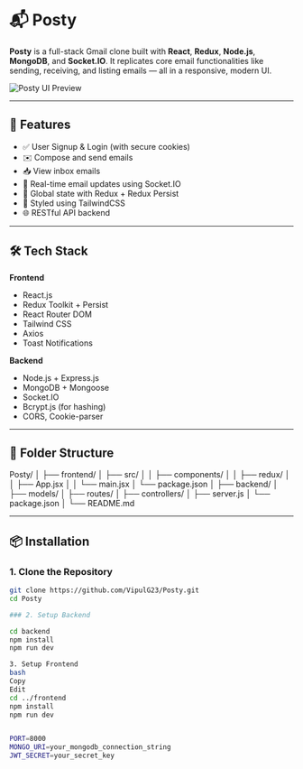 # 📬 Posty

**Posty** is a full-stack Gmail clone built with **React**, **Redux**, **Node.js**, **MongoDB**, and **Socket.IO**. It replicates core email functionalities like sending, receiving, and listing emails — all in a responsive, modern UI.

![Posty UI Preview](https://your-screenshot-url-if-any.png) <!-- Optional -->

---

## 🚀 Features

- ✅ User Signup & Login (with secure cookies)
- ✉️ Compose and send emails
- 📥 View inbox emails
- 🔄 Real-time email updates using Socket.IO
- 🧠 Global state with Redux + Redux Persist
- 💅 Styled using TailwindCSS
- 🌐 RESTful API backend

---

## 🛠️ Tech Stack

**Frontend**
- React.js
- Redux Toolkit + Persist
- React Router DOM
- Tailwind CSS
- Axios
- Toast Notifications

**Backend**
- Node.js + Express.js
- MongoDB + Mongoose
- Socket.IO
- Bcrypt.js (for hashing)
- CORS, Cookie-parser

---

## 🧩 Folder Structure
Posty/
│
├── frontend/
│ ├── src/
│ │ ├── components/
│ │ ├── redux/
│ │ ├── App.jsx
│ │ └── main.jsx
│ └── package.json
│
├── backend/
│ ├── models/
│ ├── routes/
│ ├── controllers/
│ ├── server.js
│ └── package.json
│
└── README.md



---

## 📦 Installation

### 1. Clone the Repository

```bash
git clone https://github.com/VipulG23/Posty.git
cd Posty

### 2. Setup Backend

cd backend
npm install
npm run dev

3. Setup Frontend
bash
Copy
Edit
cd ../frontend
npm install
npm run dev


PORT=8000
MONGO_URI=your_mongodb_connection_string
JWT_SECRET=your_secret_key



